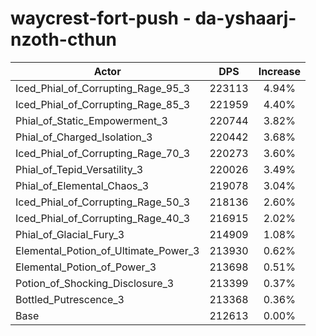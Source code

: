 # waycrest-fort-push - da-yshaarj-nzoth-cthun
| Actor | DPS | Increase |
|---|:---:|:---:|
|Iced_Phial_of_Corrupting_Rage_95_3|223113|4.94%|
|Iced_Phial_of_Corrupting_Rage_85_3|221959|4.40%|
|Phial_of_Static_Empowerment_3|220744|3.82%|
|Phial_of_Charged_Isolation_3|220442|3.68%|
|Iced_Phial_of_Corrupting_Rage_70_3|220273|3.60%|
|Phial_of_Tepid_Versatility_3|220026|3.49%|
|Phial_of_Elemental_Chaos_3|219078|3.04%|
|Iced_Phial_of_Corrupting_Rage_50_3|218136|2.60%|
|Iced_Phial_of_Corrupting_Rage_40_3|216915|2.02%|
|Phial_of_Glacial_Fury_3|214909|1.08%|
|Elemental_Potion_of_Ultimate_Power_3|213930|0.62%|
|Elemental_Potion_of_Power_3|213698|0.51%|
|Potion_of_Shocking_Disclosure_3|213399|0.37%|
|Bottled_Putrescence_3|213368|0.36%|
|Base|212613|0.00%|
